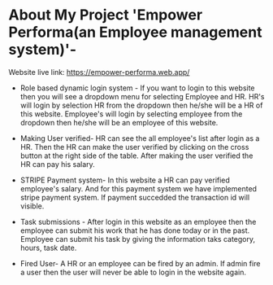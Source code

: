 # About My Project 'Empower Performa(an Employee management system)'-
 Website live link: <a href="https://empower-performa.web.app/">https://empower-performa.web.app/</a>

 * Role based dynamic login system -
   If you want to login to this website then you will see a dropdown menu for selecting Employee and HR. HR's will login by selection HR from the dropdown then he/she will be a HR of this website. Employee's will login by selecting employee from the dropdown then he/she will be an employee of this website.

* Making User verified- 
  HR can see the all employee's list after login as a HR. Then the HR can make the user verified by clicking on the cross button at the right side of the table. After making the user verified the HR can pay his salary.

* STRIPE Payment system-
  In this website a HR can pay verified employee's salary. And for this payment system we have implemented stripe payment system. If payment succedded the transaction id will visible.

* Task submissions - 
  After login in this website as an employee then the employee can submit his work that he has done today or in the past. Employee can submit his task by giving the information taks category, hours, task date.

* Fired User- 
  A HR or an employee can be fired by an admin. If admin fire a user then the user will never be able to login in the website again.

